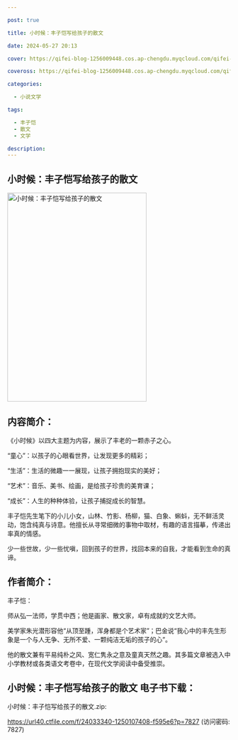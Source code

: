 ```yaml
---

post: true

title: 小时候：丰子恺写给孩子的散文

date: 2024-05-27 20:13

cover: https://qifei-blog-1256009448.cos.ap-chengdu.myqcloud.com/qifei-blog/6618c9e868eb9357131bbf65.jpg

coveross: https://qifei-blog-1256009448.cos.ap-chengdu.myqcloud.com/qifei-blog/6618c9e868eb9357131bbf65.jpg

categories:

  - 小说文学

tags:

  - 丰子恺
  - 散文
  - 文学

description:
---
```


## 小时候：丰子恺写给孩子的散文
<img alt="小时候：丰子恺写给孩子的散文 " class="aligncenter loading" data-was-processed="true" decoding="async" fetchpriority="high" height="471" src="https://qifei-blog-1256009448.cos.ap-chengdu.myqcloud.com/qifei-blog/6618c9e868eb9357131bbf65.jpg" style="cursor: zoom-in;" width="314"/>

## 内容简介：

《小时候》以四大主题为内容，展示了丰老的一颗赤子之心。

“童心”：以孩子的心眼看世界，让发现更多的精彩；

“生活”：生活的微趣一一展现，让孩子拥抱现实的美好；

“艺术”：音乐、美书、绘画，是给孩子珍贵的美育课；

“成长”：人生的种种体验，让孩子捕捉成长的智慧。

丰子恺先生笔下的小儿小女，山林、竹影、杨柳，猫、白象、蝌蚪，无不鲜活灵动，饱含纯真与诗意。他擅长从寻常细微的事物中取材，有趣的语言描摹，传递出率真的情感。

少一些世故，少一些忧嗔，回到孩子的世界，找回本来的自我，才能看到生命的真谛。

## 作者简介：

丰子恺：

师从弘一法师，学贯中西；他是画家、散文家，卓有成就的文艺大师。

美学家朱光潜形容他“从顶至踵，浑身都是个艺术家”；巴金说“我心中的丰先生形象是一个与人无争、无所不爱、一颗纯洁无垢的孩子的心”。

他的散文兼有平易纯朴之风、宽仁隽永之意及童真天然之趣。其多篇文章被选入中小学教材或各类语文考卷中，在现代文学阅读中备受推崇。

## 小时候：丰子恺写给孩子的散文 电子书下载：
小时候：丰子恺写给孩子的散文.zip: 

https://url40.ctfile.com/f/24033340-1250107408-f595e6?p=7827 (访问密码: 7827)
